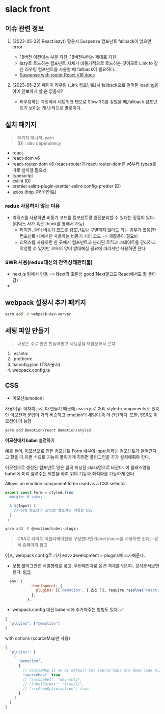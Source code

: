 # slack front

## 이슈 관련 정보

1. [2023-05-22] React.lazy() 활용시 Suspense 컴포넌트 fallback이 없으면 error

   - 18버전 이전에는 부분 지원, 18버전부터는 제대로 지원
   - lazy로 로드하는 컴포넌트 자체가 비동기적으로 로드하는 것이므로 Link to 같은 라우팅 컴포넌트를 사용할 때 fallback이 필요하다.
   - [Suspense with router React v18 docs](https://react.dev/reference/react/Suspense#preventing-already-revealed-content-from-hiding)

2. [2023-05-23] 페이지 라우팅 (Link 컴포넌트)시 fallback으로 걸어둔 loading을 아예 안보이게 할 순 없을까?

   - 라우팅하는 과정에서 네트워크 탭으로 Slow 3G를 걸었을 때,fallback 컴포넌트가 보이는 게 UI적으로 별로이다.

## 설치 패키지

> 패키지 매니저: yarn  
> (D) : dev dependency

- react
- react-dom v6
- react-router-dom v6 (react-router과 react-router-dom은 v6부터 types를 따로 설치할 필요x)
- typescript
- eslint (D)
- prettier eslint-plugin-prettier eslint-config-prettier (D)
- axios (http 클라이언트)

### redux 사용하지 않는 이유

- 리덕스를 사용하면 비동기 코드를 컴포넌트랑 완전분리할 수 있다는 장점이 있다.(리덕스 사가 혹은 thunk를 통해서 가능)
  - 하지만, 굳이 비동기 코드를 컴포넌트랑 구별하지 않아도 되는 경우가 있음(한 컴포넌트 내에서만 사용하는 비동기 처리 코드 => 재활용이 필요x)
  - 리덕스를 사용하면 한 곳에서 컴포넌트과 분리된 로직과 스테이트를 관리하고 작성할 수 있지만 코드의 양이 방대해짐 필요에 따라서만 사용하면 된다.

### SWR 사용(redux대신의 전역상태관리툴)

- next.js 팀에서 만듦 => Next와 호환성 good(Next말고도 React에서도 잘 돌아감)
-

## webpack 설정시 추가 패키지

```bash
yarn add -D webpack-dev-server
```

## 세팅 파일 만들기

> 내용은 주로 한번 만들어놓고 세팅값을 재활용해서 쓴다.

1. .eslintrc
2. .prettierrc
3. tsconfig.json (TS사용시)
4. webpack.config.ts

## CSS

- 이모션(emotion)

사용이유: 어차피 js로 다 만들기 때문에 css in js로 처리
styled-components도 있지만 이모션과 문법이 거의 비슷하고 emotion의 세팅이 좀 더 간단하다. 또한, SSR도 이모션이 더 능함

```bash
yarn add @emotion/react @emotion/styled
```

<b>이모션에서 babel 설정하기</b>

예를 들어, 이모션으로 만든 컴포넌트 Form 내부에 Input이라는 컴포넌트가 들어간다고 했을 때,이런 식으로 기능이 돌아가게 하려면 플러그인을 추가 설치해줘야 한다.

이모션으로 생성된 컴포넌트 명은 결국 해싱된 class명으로 바뀐다.
이 클래스명을 babel에 미리 알려주는 역할을 하여 위의 기능과 최적화를 가능하게 한다.

Allows an emotion component to be used as a CSS selector.

```javascript
export const Form = styled.from`
  margin: 0 auto;

  & ${Input} {
    //Form 컴포안의 Input 컴포에만 적용할 CSS
  }
`;
```

```bash
yarn add -D @emotion/babel-plugin
```

> CRA로 리액트 어플리케이션을 구성했다면 Babel macro를 사용하면 된다. -공식 홈페이지 참고-

이후, webpack config로 가서 env>development > plugins에 추가해준다.

- 보통 플러그인은 배열형태로 넣고, 두번째인자로 옵션 객체를 넘긴다. 공식문서보면 된다. [링크](https://emotion.sh/docs/@emotion/babel-plugin)

```javascript
  env: {
            development: {
              plugins: [['@emotion', { 옵션 }], require.resolve('react-refresh/babel')],
            },
          },
```

- webpack.config 대신 babelrc에 추가해주는 방법도 있다. ✅

```javascript
{
  "plugins": ["@emotion"]
}
```

with options (sourceMap만 사용)

```javascript
{
  "plugins": [
    [
      "@emotion",
      {
        // sourceMap is on by default but source maps are dead code eliminated in production
        "sourceMap": true
        // "autoLabel": "dev-only",
        // "labelFormat": "[local]",
        // "cssPropOptimization": true
      }
    ]
  ]
}

```
